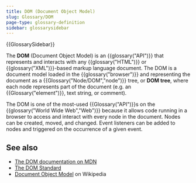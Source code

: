 ```yaml
---
title: DOM (Document Object Model)
slug: Glossary/DOM
page-type: glossary-definition
sidebar: glossarysidebar
---
```


{{GlossarySidebar}}

The **DOM** (Document Object Model) is an {{glossary("API")}} that represents and interacts with any {{glossary("HTML")}} or {{glossary("XML")}}-based markup language document. The DOM is a document model loaded in the {{glossary("browser")}} and representing the document as a {{Glossary("Node/DOM","node")}} tree, or **DOM tree**, where each node represents part of the document (e.g. an {{Glossary("element")}}, text string, or comment).

The DOM is one of the most-used {{Glossary("API")}}s on the {{glossary("World Wide Web","Web")}} because it allows code running in a browser to access and interact with every node in the document. Nodes can be created, moved, and changed. Event listeners can be added to nodes and triggered on the occurrence of a given event.

## See also

- [The DOM documentation on MDN](/en-US/docs/Web/API/Document_Object_Model)
- [The DOM Standard](https://dom.spec.whatwg.org/)
- [Document Object Model](https://en.wikipedia.org/wiki/Document_Object_Model) on Wikipedia
